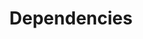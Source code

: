 ---
id: dependencies
title: Dependencies
description: How to use Smithed or Sandstone libraries in your projects.
---